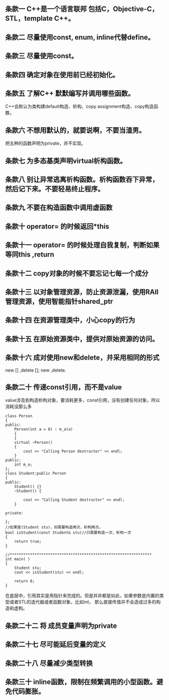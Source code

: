 ## 条款一  C++是一个语言联邦 包括C，Objective-C，STL，template C++。     

   
## 条款二  尽量使用const, enum, inline代替define。    

      
## 条款三  尽量使用const。      

    
## 条款四  确定对象在使用前已经初始化。        

     
## 条款五  了解C++ 默默编写并调用哪些函数。    
C++会默认为类构建default构造、析构、copy assignment构造、copy构造函数。
    
## 条款六  不想用默认的，就要说啊，不要当渣男。

   把五种的函数声明为private，并不实现。
    
## 条款七  为多态基类声明virtual析构函数。

     
       
## 条款八  别让异常逃离析构函数。析构函数吞下异常，然后记下来。不要轻易终止程序。    

     
       
## 条款九  不要在构造函数中调用虚函数     

     
## 条款十  operator= 的时候返回*this      

     
## 条款十一  operator= 的时候处理自我复制，判断如果等同this ,return       

     
## 条款十二  copy对象的时候不要忘记七每一个成分       

     
## 条款十三  以对象管理资源，防止资源泄漏，使用RAII管理资源，使用智能指针shared_ptr       

     
## 条款十四  在资源管理类中，小心copy的行为       

    
## 条款十五  在原始资源类中，提供对原始资源的访问。

     
## 条款十六  成对使用new和delete，并采用相同的形式       
new [] ,delete []; new ,delete.    
     
## 条款二十  传递const引用，而不是value       
value涉及到构造析构对象，要消耗更多，const引用，没有创建任何对象，所以消耗没那么多    
```
class Person
{
public:
    Person(int a = 0) : m_a(a)
    {
    }
    virtual ~Person()
    {
        cout << "Calling Person destructor" << endl;
    }
public:
    int m_a;
};
class Student:public Person
{
public:
    Student() {}
    ~Student() {

        cout << "Calling Student destructor" << endl;
    }

private:

};
//如果是(Student stu)，则需要构造两次，析构两次。
bool isStudent(const Student& stu)//只需要构造一次，析构一次
{
    return true;
}

//***************************************************************
int main( )
{
    Student stu;
    cout << isStudent(stu) << endl;

    return 0;
}
```
在底层中，引用其实是用指针来完成的。但是并非都是如此，如果参数是内置的类型或者STL的迭代器或者函数对象，比如int，
那么直接传值并不会造成过多的构造和虚构。
    
## 条款二十二  将 成员变量声明为private       
      
## 条款二十七  尽可能延后变量的定义        

     
## 条款二十八  尽量减少类型转换       
     
## 条款三十    inline函数，限制在频繁调用的小型函数。避免代码膨胀。   

    
